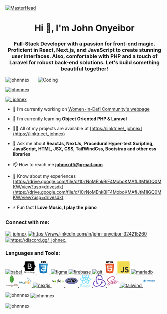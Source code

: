 [![MasterHead](https://pbs.twimg.com/profile_banners/1480905290740494342/1695143204/1080x360)](https://linktr.ee/_johnex)
<h1 align="center">Hi 👋, I'm John Onyeibor</h1>
<h3 align="center">Full-Stack Developer with a passion for front-end magic. Proficient in React, Next.js, and JavaScript to create stunning user interfaces. Also, comfortable with PHP and a touch of Laravel for robust back-end solutions. Let's build something beautiful together!</h3>
<img align="right" alt="Coding" width="400" src="https://pbs.twimg.com/profile_images/1704187140274335744/aSCQyHPM.jpg">

<p align="left"> <img src="https://komarev.com/ghpvc/?username=johnnnex&label=Profile%20views&color=0e75b6&style=flat" alt="johnnnex" /> </p>

<p align="left"> <a href="https://github.com/ryo-ma/github-profile-trophy"><img src="https://github-profile-trophy.vercel.app/?username=johnnnex" alt="johnnnex" /></a> </p>

<p align="left"> <a href="https://twitter.com/_johnex" target="blank"><img src="https://img.shields.io/twitter/follow/_johnex?logo=twitter&style=for-the-badge" alt="_johnex" /></a> </p>

- 🔭 I’m currently working on [Women-In-Defi Community's webpage](https://womenindefi.org)

- 🌱 I’m currently learning **Object Oriented PHP & Laravel**

- 👨‍💻 All of my projects are available at [https://linktr.ee/_johnex](https://linktr.ee/_johnex)

- 💬 Ask me about **ReactJs, NextJs, Procedural Hyper-text Scripting, JavaScript, HTML, JSX, CSS, TailWindCss, Bootstrap and other css libraries**

- 📫 How to reach me **johnexdfi@gmail.com**

- 📄 Know about my experiences [https://drive.google.com/file/d/10rNoMEhkBiF4MoboKMAfIJtM1iGQ0MKW/view?usp=drivesdk](https://drive.google.com/file/d/10rNoMEhkBiF4MoboKMAfIJtM1iGQ0MKW/view?usp=drivesdk)

- ⚡ Fun fact **I Love Music, I play the piano**

<h3 align="left">Connect with me:</h3>
<p align="left">
<a href="https://twitter.com/_johnex" target="blank"><img align="center" src="https://raw.githubusercontent.com/rahuldkjain/github-profile-readme-generator/master/src/images/icons/Social/twitter.svg" alt="_johnex" height="30" width="40" /></a>
<a href="https://linkedin.com/in/https://www.linkedin.com/in/john-onyeibor-324215260" target="blank"><img align="center" src="https://raw.githubusercontent.com/rahuldkjain/github-profile-readme-generator/master/src/images/icons/Social/linked-in-alt.svg" alt="https://www.linkedin.com/in/john-onyeibor-324215260" height="30" width="40" /></a>
<a href="https://discord.gg/https://discord.gg/_johnex." target="blank"><img align="center" src="https://raw.githubusercontent.com/rahuldkjain/github-profile-readme-generator/master/src/images/icons/Social/discord.svg" alt="https://discord.gg/_johnex." height="30" width="40" /></a>
</p>

<h3 align="left">Languages and Tools:</h3>
<p align="left"> <a href="https://babeljs.io/" target="_blank" rel="noreferrer"> <img src="https://www.vectorlogo.zone/logos/babeljs/babeljs-icon.svg" alt="babel" width="40" height="40"/> </a> <a href="https://getbootstrap.com" target="_blank" rel="noreferrer"> <img src="https://raw.githubusercontent.com/devicons/devicon/master/icons/bootstrap/bootstrap-plain-wordmark.svg" alt="bootstrap" width="40" height="40"/> </a> <a href="https://www.w3schools.com/css/" target="_blank" rel="noreferrer"> <img src="https://raw.githubusercontent.com/devicons/devicon/master/icons/css3/css3-original-wordmark.svg" alt="css3" width="40" height="40"/> </a> <a href="https://www.figma.com/" target="_blank" rel="noreferrer"> <img src="https://www.vectorlogo.zone/logos/figma/figma-icon.svg" alt="figma" width="40" height="40"/> </a> <a href="https://firebase.google.com/" target="_blank" rel="noreferrer"> <img src="https://www.vectorlogo.zone/logos/firebase/firebase-icon.svg" alt="firebase" width="40" height="40"/> </a> <a href="https://git-scm.com/" target="_blank" rel="noreferrer"> <img src="https://www.vectorlogo.zone/logos/git-scm/git-scm-icon.svg" alt="git" width="40" height="40"/> </a> <a href="https://www.w3.org/html/" target="_blank" rel="noreferrer"> <img src="https://raw.githubusercontent.com/devicons/devicon/master/icons/html5/html5-original-wordmark.svg" alt="html5" width="40" height="40"/> </a> <a href="https://developer.mozilla.org/en-US/docs/Web/JavaScript" target="_blank" rel="noreferrer"> <img src="https://raw.githubusercontent.com/devicons/devicon/master/icons/javascript/javascript-original.svg" alt="javascript" width="40" height="40"/> </a> <a href="https://mariadb.org/" target="_blank" rel="noreferrer"> <img src="https://www.vectorlogo.zone/logos/mariadb/mariadb-icon.svg" alt="mariadb" width="40" height="40"/> </a> <a href="https://www.mongodb.com/" target="_blank" rel="noreferrer"> <img src="https://raw.githubusercontent.com/devicons/devicon/master/icons/mongodb/mongodb-original-wordmark.svg" alt="mongodb" width="40" height="40"/> </a> <a href="https://www.mysql.com/" target="_blank" rel="noreferrer"> <img src="https://raw.githubusercontent.com/devicons/devicon/master/icons/mysql/mysql-original-wordmark.svg" alt="mysql" width="40" height="40"/> </a> <a href="https://nextjs.org/" target="_blank" rel="noreferrer"> <img src="https://cdn.worldvectorlogo.com/logos/nextjs-2.svg" alt="nextjs" width="40" height="40"/> </a> <a href="https://nodejs.org" target="_blank" rel="noreferrer"> <img src="https://raw.githubusercontent.com/devicons/devicon/master/icons/nodejs/nodejs-original-wordmark.svg" alt="nodejs" width="40" height="40"/> </a> <a href="https://www.php.net" target="_blank" rel="noreferrer"> <img src="https://raw.githubusercontent.com/devicons/devicon/master/icons/php/php-original.svg" alt="php" width="40" height="40"/> </a> <a href="https://reactjs.org/" target="_blank" rel="noreferrer"> <img src="https://raw.githubusercontent.com/devicons/devicon/master/icons/react/react-original-wordmark.svg" alt="react" width="40" height="40"/> </a> <a href="https://redux.js.org" target="_blank" rel="noreferrer"> <img src="https://raw.githubusercontent.com/devicons/devicon/master/icons/redux/redux-original.svg" alt="redux" width="40" height="40"/> </a> <a href="https://sass-lang.com" target="_blank" rel="noreferrer"> <img src="https://raw.githubusercontent.com/devicons/devicon/master/icons/sass/sass-original.svg" alt="sass" width="40" height="40"/> </a> <a href="https://tailwindcss.com/" target="_blank" rel="noreferrer"> <img src="https://www.vectorlogo.zone/logos/tailwindcss/tailwindcss-icon.svg" alt="tailwind" width="40" height="40"/> </a> <a href="https://webpack.js.org" target="_blank" rel="noreferrer"> <img src="https://raw.githubusercontent.com/devicons/devicon/d00d0969292a6569d45b06d3f350f463a0107b0d/icons/webpack/webpack-original-wordmark.svg" alt="webpack" width="40" height="40"/> </a> </p>

<p><img align="left" src="https://github-readme-stats.vercel.app/api/top-langs?username=johnnnex&show_icons=true&locale=en&layout=compact" alt="johnnnex" /></p>

<p>&nbsp;<img align="center" src="https://github-readme-stats.vercel.app/api?username=johnnnex&show_icons=true&locale=en" alt="johnnnex" /></p>

<p><img align="center" src="https://github-readme-streak-stats.herokuapp.com/?user=johnnnex&" alt="johnnnex" /></p>
